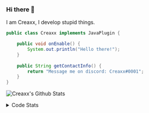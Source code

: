 ### Hi there 👋

I am Creaxx, I develop stupid things. 

```java
public class Creaxx implements JavaPlugin {

    public void onEnable() {
        System.out.println("Hello there!");
    }
    
    public String getContactInfo() {
        return "Message me on discord: Creaxx#0001";
    }
}
```

![Creaxx's Github Stats](https://github-readme-stats.vercel.app/api?username=CreaxxOG&show_icons=true&theme=dark&count_private=true)

<details>
  <summary>Code Stats</summary>

<!--START_SECTION:waka-->
![Code Time](http://img.shields.io/badge/Code%20Time-1%2C166%20hrs%2031%20mins-blue)

![Lines of code](https://img.shields.io/badge/From%20Hello%20World%20I%27ve%20Written-548.9%20thousand%20lines%20of%20code-blue)

**🐱 My GitHub Data** 

> 📦 66.3 kB Used in GitHub's Storage 
 > 
> 🏆 1,120 Contributions in the Year 2023
 > 
> 🚫 Not Opted to Hire
 > 
> 📜 4 Public Repositories 
 > 
> 🔑 2 Private Repositories 
 > 
**I'm an Early 🐤** 

```text
🌞 Morning                286 commits         ██░░░░░░░░░░░░░░░░░░░░░░░   07.35 % 
🌆 Daytime                1683 commits        ███████████░░░░░░░░░░░░░░   43.26 % 
🌃 Evening                1866 commits        ████████████░░░░░░░░░░░░░   47.97 % 
🌙 Night                  55 commits          ░░░░░░░░░░░░░░░░░░░░░░░░░   01.41 % 
```
📅 **I'm Most Productive on Saturday** 

```text
Monday                   468 commits         ███░░░░░░░░░░░░░░░░░░░░░░   12.03 % 
Tuesday                  493 commits         ███░░░░░░░░░░░░░░░░░░░░░░   12.67 % 
Wednesday                528 commits         ███░░░░░░░░░░░░░░░░░░░░░░   13.57 % 
Thursday                 625 commits         ████░░░░░░░░░░░░░░░░░░░░░   16.07 % 
Friday                   351 commits         ██░░░░░░░░░░░░░░░░░░░░░░░   09.02 % 
Saturday                 757 commits         █████░░░░░░░░░░░░░░░░░░░░   19.46 % 
Sunday                   668 commits         ████░░░░░░░░░░░░░░░░░░░░░   17.17 % 
```


📊 **This Week I Spent My Time On** 

```text
💬 Programming Languages: 
Java                     6 hrs 25 mins       ████████████████████████░   94.33 % 
XML                      17 mins             █░░░░░░░░░░░░░░░░░░░░░░░░   04.29 % 
CLASS                    3 mins              ░░░░░░░░░░░░░░░░░░░░░░░░░   00.85 % 
HTML                     0 secs              ░░░░░░░░░░░░░░░░░░░░░░░░░   00.23 % 
Text                     0 secs              ░░░░░░░░░░░░░░░░░░░░░░░░░   00.15 % 

🔥 Editors: 
IntelliJ                 6 hrs 48 mins       █████████████████████████   100.00 % 
```

**I Mostly Code in Java** 

```text
Java                     56 repos            ████████████████████░░░░░   81.16 % 
Kotlin                   8 repos             ███░░░░░░░░░░░░░░░░░░░░░░   11.59 % 
CSS                      2 repos             █░░░░░░░░░░░░░░░░░░░░░░░░   02.90 % 
TypeScript               2 repos             █░░░░░░░░░░░░░░░░░░░░░░░░   02.90 % 
EJS                      1 repo              ░░░░░░░░░░░░░░░░░░░░░░░░░   01.45 % 
```




 Last Updated on 06/04/2023 01:23:47 UTC
<!--END_SECTION:waka-->
</details>
